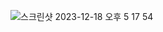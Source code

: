 ![스크린샷 2023-12-18 오후 5 17 54](https://github.com/SwanyCastle/oz_be_class/assets/49240318/c8aef92b-5a48-4a62-a5f1-5352aaa00eaf)
